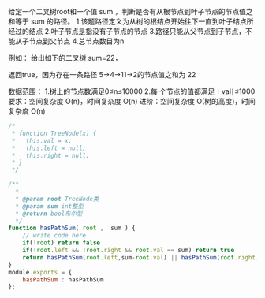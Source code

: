 给定一个二叉树root和一个值 sum ，判断是否有从根节点到叶子节点的节点值之和等于 sum 的路径。
1.该题路径定义为从树的根结点开始往下一直到叶子结点所经过的结点
2.叶子节点是指没有子节点的节点
3.路径只能从父节点到子节点，不能从子节点到父节点
4.总节点数目为n

例如：
给出如下的二叉树 sum=22，

返回true，因为存在一条路径 5→4→11→2的节点值之和为 22

数据范围：
1.树上的节点数满足0≤n≤10000
2.每 个节点的值都满足∣val∣≤1000
要求：空间复杂度 O(n)，时间复杂度 O(n)
进阶：空间复杂度 O(树的高度)，时间复杂度 O(n)

```js
/*
 * function TreeNode(x) {
 *   this.val = x;
 *   this.left = null;
 *   this.right = null;
 * }
 */

/**
  * 
  * @param root TreeNode类 
  * @param sum int整型 
  * @return bool布尔型
  */
function hasPathSum( root ,  sum ) {
    // write code here
    if(!root) return false
    if(!root.left && !root.right && root.val == sum) return true
    return hasPathSum(root.left,sum-root.val) || hasPathSum(root.right,sum-root.val)
}
module.exports = {
    hasPathSum : hasPathSum
};
```